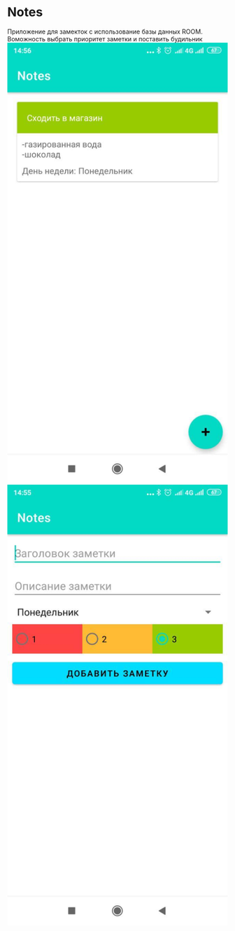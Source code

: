 # Notes
Приложение для замекток с использование базы данных ROOM.
Воможность выбрать приоритет заметки и поставить будильник
![](des1.jpg)
![](des2.jpg)
